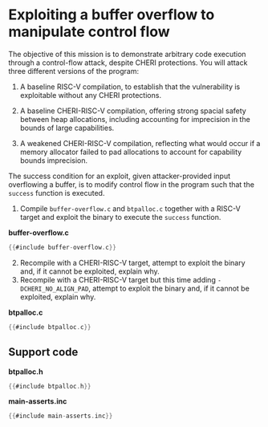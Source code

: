 # Exploiting a buffer overflow to manipulate control flow

The objective of this mission is to demonstrate arbitrary code execution
through a control-flow attack, despite CHERI protections. You will attack three
different versions of the program:

1. A baseline RISC-V compilation, to establish that the vulnerability is
   exploitable without any CHERI protections.

2. A baseline CHERI-RISC-V compilation, offering strong spacial safety between
   heap allocations, including accounting for imprecision in the bounds of large
   capabilities.

3. A weakened CHERI-RISC-V compilation, reflecting what would occur if a memory
   allocator failed to pad allocations to account for capability bounds
   imprecision.

The success condition for an exploit, given attacker-provided input overflowing
a buffer, is to modify control flow in the program such that the `success`
function is executed.

1. Compile `buffer-overflow.c` and `btpalloc.c` together with a RISC-V target
   and exploit the binary to execute the `success` function.

**buffer-overflow.c**
```C
{{#include buffer-overflow.c}}
```
2. Recompile with a CHERI-RISC-V target, attempt to exploit the binary and, if
   it cannot be exploited, explain why.
3. Recompile with a CHERI-RISC-V target but this time adding
   `-DCHERI_NO_ALIGN_PAD`, attempt to exploit the binary and, if it cannot be
   exploited, explain why.

**btpalloc.c**
```C
{{#include btpalloc.c}}
```

## Support code

**btpalloc.h**
```C
{{#include btpalloc.h}}
```

**main-asserts.inc**
```C
{{#include main-asserts.inc}}
```
